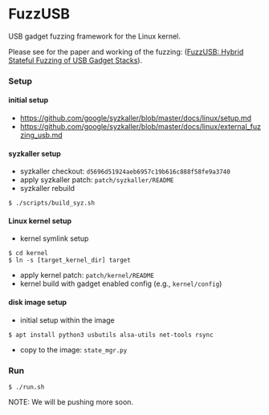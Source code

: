# FuzzUSB #

USB gadget fuzzing framework for the Linux kernel.

Please see for the paper and working of the fuzzing:
([FuzzUSB: Hybrid Stateful Fuzzing of USB Gadget Stacks](https://github.com/purseclab/fuzzusb/blob/main/paper/fuzzusb.pdf)).

### Setup

#### initial setup
* https://github.com/google/syzkaller/blob/master/docs/linux/setup.md
* https://github.com/google/syzkaller/blob/master/docs/linux/external_fuzzing_usb.md

#### syzkaller setup
* syzkaller checkout: `d5696d51924aeb6957c19b616c888f58fe9a3740`
* apply syzkaller patch: `patch/syzkaller/README`
* syzkaller rebuild
```
$ ./scripts/build_syz.sh
```

#### Linux kernel setup
* kernel symlink setup
```
$ cd kernel
$ ln -s [target_kernel_dir] target
```
* apply kernel patch: `patch/kernel/README`
* kernel build with gadget enabled config (e.g., `kernel/config`)

#### disk image setup
* initial setup within the image
```
$ apt install python3 usbutils alsa-utils net-tools rsync
```
* copy to the image: `state_mgr.py` 

### Run 
```
$ ./run.sh 
```

NOTE: We will be pushing more soon. 


